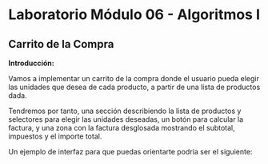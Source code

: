 # Laboratorio Módulo 06 - Algoritmos I

## Carrito de la Compra

**Introducción:**

Vamos a implementar un carrito de la compra donde el usuario pueda elegir las unidades que desea de cada producto, a partir de una lista de productos dada.

Tendremos por tanto, una sección describiendo la lista de productos y selectores para elegir las unidades deseadas, un botón para calcular la factura, y una zona con la factura desglosada mostrando el subtotal, impuestos y el importe total.

Un ejemplo de interfaz para que puedas orientarte podría ser el siguiente:
